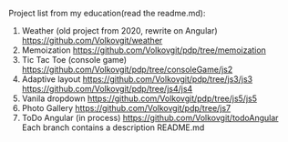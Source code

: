Project list from my education(read the readme.md):
1) Weather (old project from 2020, rewrite on Angular)
https://github.com/Volkovgit/weather
2) Memoization
https://github.com/Volkovgit/pdp/tree/memoization
3) Tic Tac Toe (console game)
https://github.com/Volkovgit/pdp/tree/consoleGame/js2
4) Adaptive layout
https://github.com/Volkovgit/pdp/tree/js3/js3
https://github.com/Volkovgit/pdp/tree/js4/js4
5) Vanila dropdown
https://github.com/Volkovgit/pdp/tree/js5/js5
6) Photo Gallery
https://github.com/Volkovgit/pdp/tree/js7  
7) ToDo Angular (in process)
https://github.com/Volkovgit/todoAngular   
Each branch contains a description README.md
